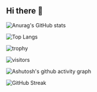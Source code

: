 ## Hi there 👋

![Anurag's GitHub stats](https://github-readme-stats.vercel.app/api?username=sumingyd)

![Top Langs](https://github-readme-stats.vercel.app/api/top-langs/?username=sumingyd)

![trophy](https://github-profile-trophy.vercel.app/?username=sumingyd)

![visitors](https://visitor-badge.glitch.me/badge?sumingyd=page.id&left_color=green&right_color=red)

![Ashutosh's github activity graph](https://github-readme-activity-graph.vercel.app/graph?username=sumingyd)

![GitHub Streak](https://streak-stats.demolab.com/?user=sumingyd)


<!--
**sumingyd/sumingyd** is a ✨ _special_ ✨ repository because its `README.md` (this file) appears on your GitHub profile.

Here are some ideas to get you started:

- 🔭 I’m currently working on ...
- 🌱 I’m currently learning ...
- 👯 I’m looking to collaborate on ...
- 🤔 I’m looking for help with ...
- 💬 Ask me about ...
- 📫 How to reach me: ...
- 😄 Pronouns: ...
- ⚡ Fun fact: ...
-->
